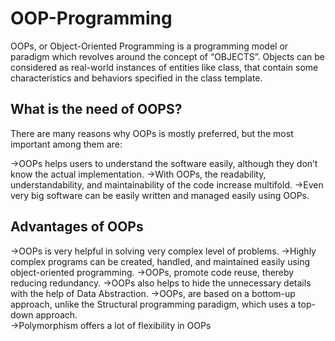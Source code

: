 # OOP-Programming

OOPs, or Object-Oriented Programming is a programming model or paradigm which revolves around the concept of “OBJECTS”. Objects can be considered as real-world instances of entities like class, that contain some characteristics and behaviors specified in the class template.

## What is the need of OOPS?
There are many reasons why OOPs is mostly preferred, but the most important among them are: 

->OOPs helps users to understand the software easily, although they don’t know the actual implementation.
->With OOPs, the readability, understandability, and maintainability of the code increase multifold.
->Even very big software can be easily written and managed easily using OOPs.

## Advantages of OOPs
->OOPs is very helpful in solving very complex level of problems.
->Highly complex programs can be created, handled, and maintained easily using object-oriented programming.
->OOPs, promote code reuse, thereby reducing redundancy.
->OOPs also helps to hide the unnecessary details with the help of Data Abstraction.
->OOPs, are based on a bottom-up approach, unlike the Structural programming paradigm, which uses a top-down approach.\
->Polymorphism offers a lot of flexibility in OOPs